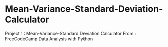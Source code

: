 # Mean-Variance-Standard-Deviation-Calculator
Project 1 : Mean-Variance-Standard Deviation Calculator From : FreeCodeCamp Data Analysis with Python
